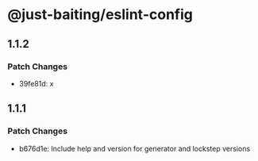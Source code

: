 # @just-baiting/eslint-config

## 1.1.2

### Patch Changes

- 39fe81d: x

## 1.1.1

### Patch Changes

- b676d1e: Include help and version for generator and lockstep versions
